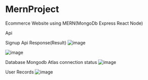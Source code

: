 # MernProject

Ecommerce Website using MERN(MongoDb Express  React Node)

Api

Signup Api
Response(Result)
![image](https://user-images.githubusercontent.com/61350099/123210273-64de0700-d4df-11eb-997c-141abb387385.png)

![image](https://user-images.githubusercontent.com/61350099/123216057-c48be080-d4e6-11eb-922a-e6dcb9d1d920.png)

Database Mongodb Atlas connection status
![image](https://user-images.githubusercontent.com/61350099/123216245-f309bb80-d4e6-11eb-897c-e084edd23c82.png)

User Records
![image](https://user-images.githubusercontent.com/61350099/123216953-b12d4500-d4e7-11eb-8093-119a6446af87.png)







